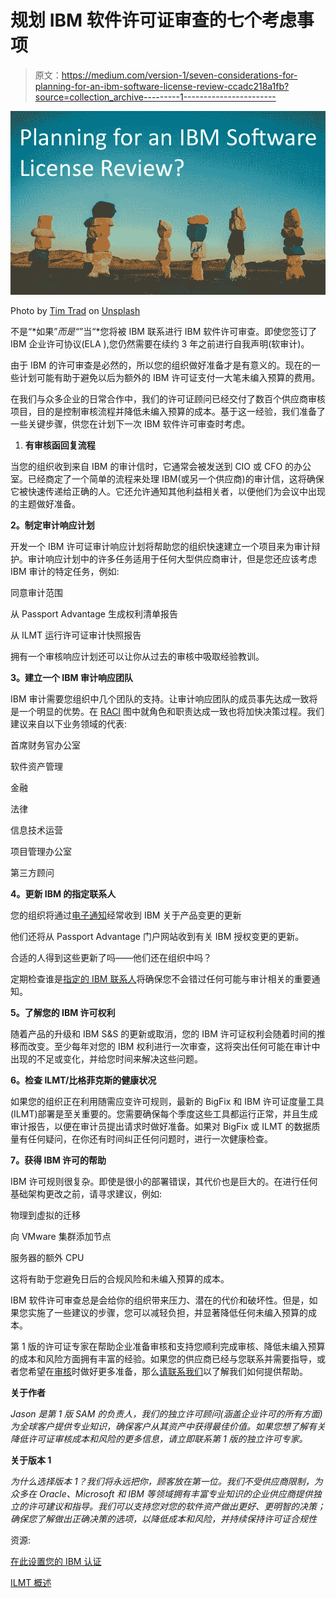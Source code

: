 # 规划 IBM 软件许可证审查的七个考虑事项

> 原文：<https://medium.com/version-1/seven-considerations-for-planning-for-an-ibm-software-license-review-ccadc218a1fb?source=collection_archive---------1----------------------->

![](img/0bec6c85906e1a650bbe50446c6d6a22.png)

Photo by [Tim Trad](https://unsplash.com/@timtrad?utm_source=unsplash&utm_medium=referral&utm_content=creditCopyText) on [Unsplash](https://unsplash.com/s/photos/seven?utm_source=unsplash&utm_medium=referral&utm_content=creditCopyText)

不是“*如果”*而是“*”当“*您将被 IBM 联系进行 IBM 软件许可审查。即使您签订了 IBM 企业许可协议(ELA ),您仍然需要在续约 3 年之前进行自我声明(软审计)。

由于 IBM 的许可审查是必然的，所以您的组织做好准备才是有意义的。现在的一些计划可能有助于避免以后为额外的 IBM 许可证支付一大笔未编入预算的费用。

在我们与众多企业的日常合作中，我们的许可证顾问已经交付了数百个供应商审核项目，目的是控制审核流程并降低未编入预算的成本。基于这一经验，我们准备了一些关键步骤，供您在计划下一次 IBM 软件许可审查时考虑。

1.  **有审核函回复流程**

当您的组织收到来自 IBM 的审计信时，它通常会被发送到 CIO 或 CFO 的办公室。已经商定了一个简单的流程来处理 IBM(或另一个供应商)的审计信，这将确保它被快速传递给正确的人。它还允许通知其他利益相关者，以便他们为会议中出现的主题做好准备。

**2。制定审计响应计划**

开发一个 IBM 许可证审计响应计划将帮助您的组织快速建立一个项目来为审计辩护。审计响应计划中的许多任务适用于任何大型供应商审计，但是您还应该考虑 IBM 审计的特定任务，例如:

同意审计范围

从 Passport Advantage 生成权利清单报告

从 ILMT 运行许可证审计快照报告

拥有一个审核响应计划还可以让你从过去的审核中吸取经验教训。

**3。建立一个 IBM 审计响应团队**

IBM 审计需要您组织中几个团队的支持。让审计响应团队的成员事先达成一致将是一个明显的优势。在 [RACI](https://en.wikipedia.org/wiki/Responsibility_assignment_matrix) 图中就角色和职责达成一致也将加快决策过程。我们建议来自以下业务领域的代表:

首席财务官办公室

软件资产管理

金融

法律

信息技术运营

项目管理办公室

第三方顾问

**4。更新 IBM 的指定联系人**

您的组织将通过[电子通知](https://www.ibm.com/support/pages/node/718119)经常收到 IBM 关于产品变更的更新

他们还将从 Passport Advantage 门户网站收到有关 IBM 授权变更的更新。

合适的人得到这些更新了吗——他们还在组织中吗？

定期检查谁是[指定的 IBM 联系人](https://www.ibm.com/software/passportadvantage/pa_contacts.html#designate)将确保您不会错过任何可能与审计相关的重要通知。

**5。了解您的 IBM 许可权利**

随着产品的升级和 IBM S&S 的更新或取消，您的 IBM 许可证权利会随着时间的推移而改变。至少每年对您的 IBM 权利进行一次审查，这将突出任何可能在审计中出现的不足或变化，并给您时间来解决这些问题。

**6。检查 ILMT/比格菲克斯的健康状况**

如果您的组织正在利用随需应变许可规则，最新的 BigFix 和 IBM 许可证度量工具(ILMT)部署是至关重要的。您需要确保每个季度这些工具都运行正常，并且生成审计报告，以便在审计员提出请求时做好准备。如果对 BigFix 或 ILMT 的数据质量有任何疑问，在你还有时间纠正任何问题时，进行一次健康检查。

**7。获得 IBM 许可的帮助**

IBM 许可规则很复杂。即使是很小的部署错误，其代价也是巨大的。在进行任何基础架构更改之前，请寻求建议，例如:

物理到虚拟的迁移

向 VMware 集群添加节点

服务器的额外 CPU

这将有助于您避免日后的合规风险和未编入预算的成本。

IBM 软件许可审查总是会给你的组织带来压力、潜在的代价和破坏性。但是，如果您实施了一些建议的步骤，您可以减轻负担，并显著降低任何未编入预算的成本。

第 1 版的许可证专家在帮助企业准备审核和支持您顺利完成审核、降低未编入预算的成本和风险方面拥有丰富的经验。如果您的供应商已经与您联系并需要指导，或者您希望在[审核](https://www.version1.com/it-service/software-asset-management/license-audit/)时做好更多准备，那么[请联系我们](https://www.version1.com/contact/)以了解我们如何提供帮助。

**关于作者**

*Jason 是第 1 版 SAM 的负责人，我们的独立许可顾问(涵盖企业许可的所有方面)为全球客户提供专业知识，确保客户从其资产中获得最佳价值。如果您想了解有关降低许可证审核成本和风险的更多信息，请立即联系第 1 版的独立许可专家。*

**关于版本 1**

*为什么选择版本 1？我们将永远把你，顾客放在第一位。我们不受供应商限制，为众多在 Oracle、Microsoft 和 IBM 等领域拥有丰富专业知识的企业供应商提供独立的许可建议和指导。我们可以支持您对您的软件资产做出更好、更明智的决策；确保您了解做出正确决策的选项，以降低成本和风险，并持续保持许可证合规性*

资源:

[在此设置您的 IBM 认证](https://www.ibm.com/support/pages/node/718119)

[ILMT 概述](https://www.ibm.com/support/knowledgecenter/en/SS8JFY_9.2.0/com.ibm.lmt.doc/welcome/LMT_welcome.html)
